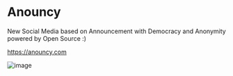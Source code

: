 # Anouncy
New Social Media based on Announcement with Democracy and Anonymity powered by Open Source :) 

https://anouncy.com


![image](https://user-images.githubusercontent.com/10117616/190878365-dbe6a9b1-c64d-48a4-890a-363f7e6d261c.png)
